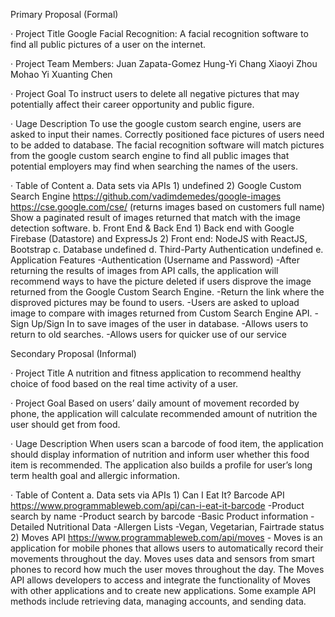 Primary Proposal (Formal)

· Project Title
  Google Facial Recognition:
  A facial recognition software to find all public pictures of a user on the internet. 

· Project Team Members:
  Juan Zapata-Gomez
  Hung-Yi Chang
  Xiaoyi Zhou
  Mohao Yi
  Xuanting Chen

· Project Goal
  To instruct users to delete all negative pictures that may potentially affect their 
  career opportunity and public figure. 

· Uage Description 
  To use the google custom search engine, users are asked to input their names. Correctly 
  positioned face pictures of users need to be added to database. The facial recognition 
  software will match pictures from the google custom search engine to find all public 
  images that potential employers may find when searching the names of the users.

· Table of Content 
	a. Data sets via APIs
		1) undefined
		2) Google Custom Search Engine
		   https://github.com/vadimdemedes/google-images
		   https://cse.google.com/cse/ 
		   (returns images based on customers full name)
		   Show a paginated result of images returned that match with the image detection 
		   software.
    b. Front End & Back End
		1) Back end with Google Firebase (Datastore) and ExpressJs
		2) Front end: NodeJS with ReactJS, Bootstrap
    c. Database
       undefined
    d. Third-Party Authentication
       undefined
    e. Application Features
	  	-Authentication (Username and Password)
  		-After returning the results of images from API calls, the application will 
   	 	 recommend ways to have the picture deleted if users disprove the image returned 
   	 	 from the Google Custom Search Engine.
  		-Return the link where the disproved pictures may be found to users.
  		-Users are asked to upload image to compare with images returned from Custom 
  	 	 Search Engine API.
    	-Sign Up/Sign In to save images of the user in database.
  		-Allows users to return to old searches.
  		-Allows users for quicker use of our service



Secondary Proposal (Informal)

· Project Title
  A nutrition and fitness application to recommend healthy choice of food based on the real time activity of a user.

· Project Goal
  Based on users’ daily amount of movement recorded by phone, the application will calculate recommended amount of nutrition the user should get from food. 

· Uage Description 
  When users scan a barcode of food item, the application should display information of nutrition and inform user whether this food item is recommended. The application also builds a profile for user’s long term health goal and allergic information.

· Table of Content 
	a. Data sets via APIs
		1) Can I Eat It? Barcode API 
		https://www.programmableweb.com/api/can-i-eat-it-barcode 
			-Product search by name
			-Product search by barcode
			-Basic Product information
			-Detailed Nutritional Data
			-Allergen Lists
			-Vegan, Vegetarian, Fairtrade status
		2) Moves API 
		https://www.programmableweb.com/api/moves 
			- Moves is an application for mobile phones that allows users to automatically record their movements throughout the day. Moves uses data and sensors from smart phones to record how much the user moves throughout the day. The Moves API allows developers to access and integrate the functionality of Moves with other applications and to create new applications. Some example API methods include retrieving data, managing accounts, and sending data.